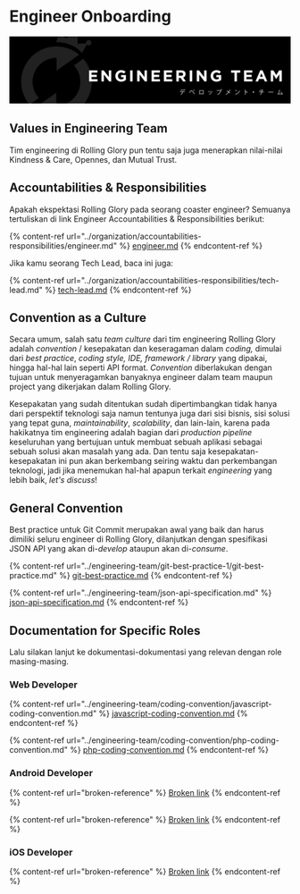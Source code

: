 # Engineer Onboarding



![Hai, selamat datang di halaman Engineer Onboarding.](../.gitbook/assets/masterdesign-69.png)

## Values in Engineering Team

Tim engineering di Rolling Glory pun tentu saja juga menerapkan nilai-nilai Kindness & Care, Opennes, dan Mutual Trust.&#x20;

## Accountabilities & Responsibilities

Apakah ekspektasi Rolling Glory pada seorang coaster engineer? Semuanya tertuliskan di link Engineer Accountabilities & Responsibilities berikut:

{% content-ref url="../organization/accountabilities-responsibilities/engineer.md" %}
[engineer.md](../organization/accountabilities-responsibilities/engineer.md)
{% endcontent-ref %}

Jika kamu seorang Tech Lead, baca ini juga:

{% content-ref url="../organization/accountabilities-responsibilities/tech-lead.md" %}
[tech-lead.md](../organization/accountabilities-responsibilities/tech-lead.md)
{% endcontent-ref %}

## Convention as a Culture

Secara umum, salah satu _team culture_ dari tim engineering Rolling Glory adalah _convention_ / kesepakatan dan keseragaman dalam _coding,_ dimulai dari _best practice_, _coding style, IDE, framework / library_ yang dipakai, hingga hal-hal lain seperti API format. _Convention_ diberlakukan dengan tujuan untuk  menyeragamkan banyaknya engineer dalam team maupun project yang dikerjakan dalam Rolling Glory.&#x20;

Kesepakatan yang sudah ditentukan sudah dipertimbangkan tidak hanya dari perspektif teknologi saja namun tentunya juga dari sisi bisnis, sisi solusi yang tepat guna, _maintainability_, _scalability_, dan lain-lain, karena pada hakikatnya tim engineering adalah bagian dari _production_ _pipeline_ keseluruhan yang bertujuan untuk membuat sebuah aplikasi sebagai sebuah solusi akan masalah yang ada. Dan tentu saja kesepakatan-kesepakatan ini pun akan berkembang seiring waktu dan perkembangan teknologi, jadi jika menemukan hal-hal apapun terkait _engineering_ yang lebih baik, _let's discuss_!

## General Convention

Best practice untuk Git Commit merupakan awal yang baik dan harus dimiliki seluru engineer di Rolling Glory, dilanjutkan dengan spesifikasi JSON API yang akan di-_develop_ ataupun akan di-_consume_.

{% content-ref url="../engineering-team/git-best-practice-1/git-best-practice.md" %}
[git-best-practice.md](../engineering-team/git-best-practice-1/git-best-practice.md)
{% endcontent-ref %}

{% content-ref url="../engineering-team/json-api-specification.md" %}
[json-api-specification.md](../engineering-team/json-api-specification.md)
{% endcontent-ref %}

## Documentation for Specific Roles

Lalu silakan lanjut ke dokumentasi-dokumentasi yang relevan dengan role masing-masing.

### Web Developer

{% content-ref url="../engineering-team/coding-convention/javascript-coding-convention.md" %}
[javascript-coding-convention.md](../engineering-team/coding-convention/javascript-coding-convention.md)
{% endcontent-ref %}

{% content-ref url="../engineering-team/coding-convention/php-coding-convention.md" %}
[php-coding-convention.md](../engineering-team/coding-convention/php-coding-convention.md)
{% endcontent-ref %}

### Android Developer

{% content-ref url="broken-reference" %}
[Broken link](broken-reference)
{% endcontent-ref %}

{% content-ref url="broken-reference" %}
[Broken link](broken-reference)
{% endcontent-ref %}

### iOS Developer

{% content-ref url="broken-reference" %}
[Broken link](broken-reference)
{% endcontent-ref %}








